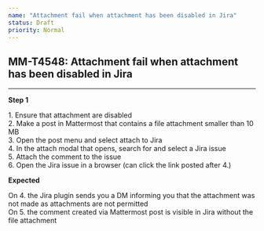 ```yaml
---
name: "Attachment fail when attachment has been disabled in Jira"
status: Draft
priority: Normal
---
```


## MM-T4548: Attachment fail when attachment has been disabled in Jira

---

**Step 1**

1\. Ensure that attachment are disabled\
2\. Make a post in Mattermost that contains a file attachment smaller than 10 MB\
3\. Open the post menu and select attach to Jira\
4\. In the attach modal that opens, search for and select a Jira issue\
5\. Attach the comment to the issue\
6\. Open the Jira issue in a browser (can click the link posted after 4.)

**Expected**

On 4. the Jira plugin sends you a DM informing you that the attachment was not made as attachments are not permitted\
On 5. the comment created via Mattermost post is visible in Jira without the file attachment
